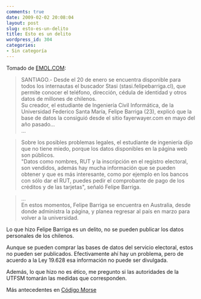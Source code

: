 ```yaml
---
comments: true
date: 2009-02-02 20:08:04
layout: post
slug: esto-es-un-delito
title: Esto es un delito
wordpress_id: 304
categories:
- Sin categoría
---
```


Tomado de [EMOL.COM](http://www.emol.com/noticias/nacional/detalle/detallenoticias.asp?idnoticia=342551):

> SANTIAGO.- Desde el 20 de enero se encuentra disponible para todos los internautas el buscador Stasi (stasi.felipebarriga.cl), que permite conocer el teléfono, dirección, cédula de identidad y otros datos de millones de chilenos.  
Su creador, el estudiante de Ingeniería Civil Informática, de la Universidad Federico Santa María, Felipe Barriga (23), explicó que la base de datos la consiguió desde el sitio fayerwayer.com en mayo del año pasado...  
...

> Sobre los posibles problemas legales, el estudiante de ingeniería dijo que no tiene miedo, porque los datos disponibles en la página web son públicos.  
"Datos como nombres, RUT y la inscripción en el registro electoral, son vendidos, además hay mucha información que se pueden obtener y que es más interesante, como por ejemplo en los bancos con sólo dar el RUT, puedes pedir el comprobante de pago de los créditos y de las tarjetas", señaló Felipe Barriga.

> ...  
En estos momentos, Felipe Barriga se encuentra en Australia, desde donde administra la página, y planea regresar al país en marzo para volver a la universidad.



Lo que hizo Felipe Barriga es un delito, no se pueden publicar los datos personales de los chilenos.

Aunque se pueden comprar las bases de datos del servicio electoral, estos no pueden ser publicados. Efectivamente ahí hay un problema, pero de acuerdo a la Ley 19.628 esa información no puede ser divulgada.

Además, lo que hizo no es ético, me pregunto si las autoridades de la UTFSM tomarán las medidas que corresponden.

Más antecedentes en [Código Morse](http://codigomorse.net/stasi-los-datos-de-6-millones-de-chilenos-redivulgados/)

